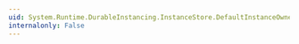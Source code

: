 ```yaml
---
uid: System.Runtime.DurableInstancing.InstanceStore.DefaultInstanceOwner
internalonly: False
---
```

